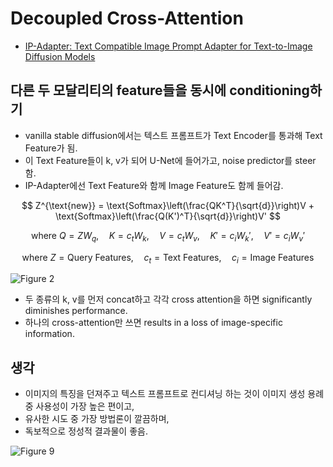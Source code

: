 # Decoupled Cross-Attention
- [IP-Adapter: Text Compatible Image Prompt Adapter for Text-to-Image Diffusion Models](https://arxiv.org/abs/2308.06721)

## 다른 두 모달리티의 feature들을 동시에 conditioning하기
- vanilla stable diffusion에서는 텍스트 프롬프트가 Text Encoder를 통과해 Text Feature가 됨.
- 이 Text Feature들이 k, v가 되어 U-Net에 들어가고, noise predictor를 steer 함.
- IP-Adapter에선 Text Feature와 함께 Image Feature도 함께 들어감.

$$
Z^{\text{new}} = \text{Softmax}\left(\frac{QK^T}{\sqrt{d}}\right)V + \text{Softmax}\left(\frac{Q(K')^T}{\sqrt{d}}\right)V'
$$

$$
\text{where } Q = ZW_q, \quad K = c_t W_k, \quad V = c_t W_v, \quad K' = c_i W_k', \quad V' = c_i W_v'
$$

$$
\text{where } Z = \text{Query Features}, \quad c_t = \text{Text Features}, \quad c_i = \text{Image Features}
$$

![Figure 2](https://github.com/star-bits/blog/assets/93939472/89793dad-ad5e-42c0-95a9-09b0f7daa61f)

- 두 종류의 k, v를 먼저 concat하고 각각 cross attention을 하면 significantly diminishes performance.
- 하나의 cross-attention만 쓰면 results in a loss of image-specific information.

## 생각
- 이미지의 특징을 던져주고 텍스트 프롬프트로 컨디셔닝 하는 것이 이미지 생성 용례 중 사용성이 가장 높은 편이고,
- 유사한 시도 중 가장 방법론이 깔끔하며,
- 독보적으로 정성적 결과물이 좋음.
  
![Figure 9](https://github.com/star-bits/blog/assets/93939472/0efff47d-f691-434c-9172-b1fa26f08262)


